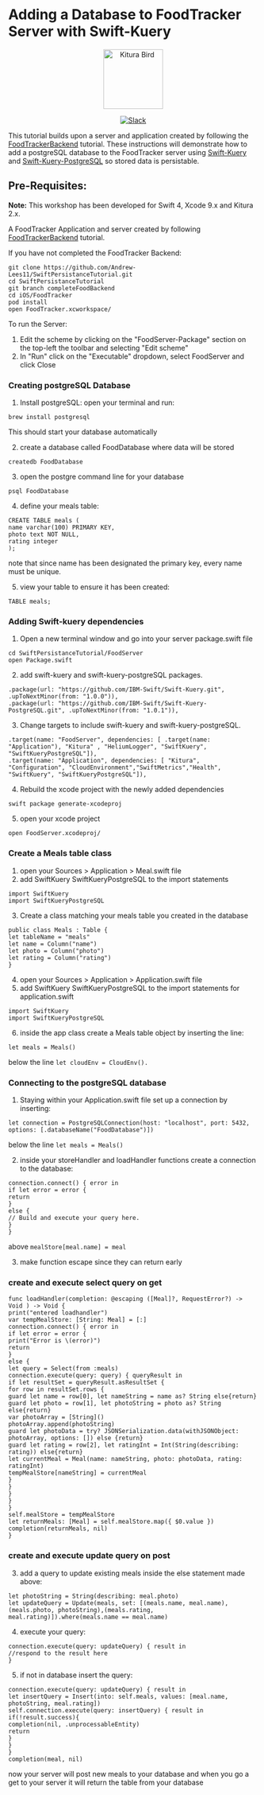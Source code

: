 # Adding a Database to FoodTracker Server with Swift-Kuery

<p align="center">
<img src="https://www.ibm.com/cloud-computing/bluemix/sites/default/files/assets/page/catalog-swift.svg" width="120" alt="Kitura Bird">
</p>

<p align="center">
<a href= "http://swift-at-ibm-slack.mybluemix.net/">
<img src="http://swift-at-ibm-slack.mybluemix.net/badge.svg"  alt="Slack">
</a>
</p>

This tutorial builds upon a server and application created by following the [FoodTrackerBackend](https://github.com/IBM/FoodTrackerBackend) tutorial. These instructions will demonstrate how to add a postgreSQL database to the FoodTracker server using [Swift-Kuery](https://github.com/IBM-Swift/Swift-Kuery) and [Swift-Kuery-PostgreSQL](https://github.com/IBM-Swift/Swift-Kuery-PostgreSQL) so stored data is persistable.


## Pre-Requisites:
**Note:** This workshop has been developed for Swift 4, Xcode 9.x and Kitura 2.x.

A FoodTracker Application and server created by following [FoodTrackerBackend](https://github.com/IBM/FoodTrackerBackend) tutorial.

If you have not completed the FoodTracker Backend:
```
git clone https://github.com/Andrew-Lees11/SwiftPersistanceTutorial.git
cd SwiftPersistanceTutorial
git branch completeFoodBackend
cd iOS/FoodTracker
pod install
open FoodTracker.xcworkspace/
```
To run the Server:
1. Edit the scheme by clicking on the "FoodServer-Package" section on the top-left the toolbar and selecting "Edit scheme"
2. In "Run" click on the "Executable" dropdown, select FoodServer and click Close

### Creating postgreSQL Database
1. Install postgreSQL:
open your terminal and run:
```
brew install postgresql
```
This should start your database automatically

2. create a database called FoodDatabase where data will be stored
```
createdb FoodDatabase
```
3. open the postgre command line for your database
```
psql FoodDatabase
```
4. define your meals table:
```
CREATE TABLE meals (
name varchar(100) PRIMARY KEY,
photo text NOT NULL,
rating integer
);
```
note that since name has been designated the primary key, every name must be unique.

5. view your table to ensure it has been created:
```
TABLE meals;
```

### Adding Swift-kuery dependencies

1. Open a new terminal window and go into your server package.swift file
```
cd SwiftPersistanceTutorial/FoodServer
open Package.swift
```
2. add swift-kuery and swift-kuery-postgreSQL packages.
```
.package(url: "https://github.com/IBM-Swift/Swift-Kuery.git", .upToNextMinor(from: "1.0.0")),
.package(url: "https://github.com/IBM-Swift/Swift-Kuery-PostgreSQL.git", .upToNextMinor(from: "1.0.1")),
```
3. Change targets to include swift-kuery and swift-kuery-postgreSQL.
```
.target(name: "FoodServer", dependencies: [ .target(name: "Application"), "Kitura" , "HeliumLogger", "SwiftKuery", "SwiftKueryPostgreSQL"]),
.target(name: "Application", dependencies: [ "Kitura", "Configuration", "CloudEnvironment","SwiftMetrics","Health", "SwiftKuery", "SwiftKueryPostgreSQL"]),
```
4. Rebuild the xcode project with the newly added dependencies
```
swift package generate-xcodeproj
```
5. open your xcode project
```
open FoodServer.xcodeproj/
```

### Create a Meals table class

1. open your Sources > Application > Meal.swift file
2. add SwiftKuery SwiftKueryPostgreSQL to the import statements
```
import SwiftKuery
import SwiftKueryPostgreSQL
```
3. Create a class matching your meals table you created in the database
```
public class Meals : Table {
let tableName = "meals"
let name = Column("name")
let photo = Column("photo")
let rating = Column("rating")
}
```
4. open your Sources > Application > Application.swift file
5. add SwiftKuery SwiftKueryPostgreSQL to the import statements for application.swift
```
import SwiftKuery
import SwiftKueryPostgreSQL
```
6. inside the app class create a Meals table object by inserting the line:
```
let meals = Meals()
```
below the line `let cloudEnv = CloudEnv().`

### Connecting to the postgreSQL database

1. Staying within your Application.swift file set up a connection by inserting:
```
let connection = PostgreSQLConnection(host: "localhost", port: 5432, options: [.databaseName("FoodDatabase")])
```
below the line `let meals = Meals()`

2. inside your storeHandler and loadHandler functions create a connection to the database:
```
connection.connect() { error in
if let error = error {
return
}
else {
// Build and execute your query here.
}
}
```
above `mealStore[meal.name] = meal`

3. make function escape since they can return early

### create and execute select query on get

```
func loadHandler(completion: @escaping ([Meal]?, RequestError?) -> Void ) -> Void {
print("entered loadhandler")
var tempMealStore: [String: Meal] = [:]
connection.connect() { error in
if let error = error {
print("Error is \(error)")
return
}
else {
let query = Select(from :meals)
connection.execute(query: query) { queryResult in
if let resultSet = queryResult.asResultSet {
for row in resultSet.rows {
guard let name = row[0], let nameString = name as? String else{return}
guard let photo = row[1], let photoString = photo as? String   else{return}
var photoArray = [String]()
photoArray.append(photoString)
guard let photoData = try? JSONSerialization.data(withJSONObject: photoArray, options: []) else {return}
guard let rating = row[2], let ratingInt = Int(String(describing: rating)) else{return}
let currentMeal = Meal(name: nameString, photo: photoData, rating: ratingInt)
tempMealStore[nameString] = currentMeal
}
}
}
}
}
self.mealStore = tempMealStore
let returnMeals: [Meal] = self.mealStore.map({ $0.value })
completion(returnMeals, nil)
}
```

### create and execute update query on post

3. add a query to update existing meals inside the else statement made above:
```
let photoString = String(describing: meal.photo)
let updateQuery = Update(meals, set: [(meals.name, meal.name), (meals.photo, photoString),(meals.rating, meal.rating)]).where(meals.name == meal.name)
```
4. execute your query:
```
connection.execute(query: updateQuery) { result in
//respond to the result here
}
```
5. if not in database insert the query:
```
connection.execute(query: updateQuery) { result in
let insertQuery = Insert(into: self.meals, values: [meal.name, photoString, meal.rating])
self.connection.execute(query: insertQuery) { result in
if(!result.success){
completion(nil, .unprocessableEntity)
return
}
}
}
completion(meal, nil)

```
now your server will post new meals to your database and when you go a get to your server it will return the table from your database


